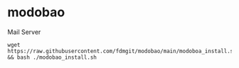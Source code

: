 # modobao
Mail Server

```
wget https://raw.githubusercontent.com/fdmgit/modobao/main/modoboa_install.sh && bash ./modobao_install.sh
```
